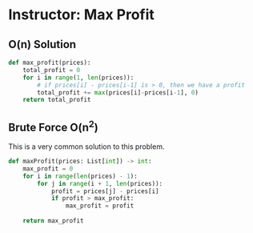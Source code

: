 # Instructor: Max Profit

## O(n) Solution

```py
def max_profit(prices):
    total_profit = 0
    for i in range(1, len(prices)):
        # if prices[i] - prices[i-1] is > 0, then we have a profit
        total_profit += max(prices[i]-prices[i-1], 0)
    return total_profit
```

## Brute Force O(n<sup>2</sup>)

This is a very common solution to this problem.

```py
def maxProfit(prices: List[int]) -> int:
    max_profit = 0
    for i in range(len(prices) - 1):
        for j in range(i + 1, len(prices)):
            profit = prices[j] - prices[i]
            if profit > max_profit:
                max_profit = profit
                
    return max_profit
```